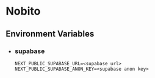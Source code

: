# Nobito

## Environment Variables

- ### supabase

  ```text
  NEXT_PUBLIC_SUPABASE_URL=<supabase url>
  NEXT_PUBLIC_SUPABASE_ANON_KEY=<supabase anon key>
  ```
